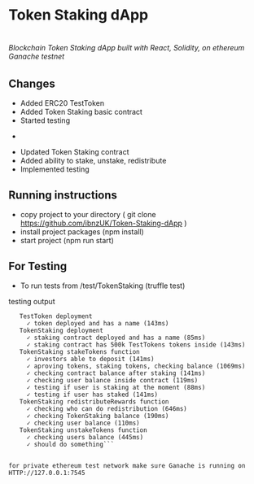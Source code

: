 
# Token Staking dApp <h1>

###### Blockchain Token Staking dApp built with React, Solidity, on ethereum Ganache testnet <h6>




## Changes
* Added ERC20 TestToken 
* Added Token Staking basic contract
* Started testing 
-
* Updated Token Staking contract
* Added ability to stake, unstake, redistribute
* Implemented testing 


## Running instructions

* copy project to your directory ( git clone https://github.com/ibnzUK/Token-Staking-dApp )
* install project packages (npm install)
* start project (npm run start)


## For Testing
* To run tests from /test/TokenStaking (truffle test)

testing output
 ``` Contract: TokenStaking
    TestToken deployment
      ✓ token deployed and has a name (143ms)
    TokenStaking deployment
      ✓ staking contract deployed and has a name (85ms)
      ✓ staking contract has 500k TestTokens tokens inside (143ms)
    TokenStaking stakeTokens function
      ✓ investors able to deposit (141ms)
      ✓ aproving tokens, staking tokens, checking balance (1069ms)
      ✓ checking contract balance after staking (141ms)
      ✓ checking user balance inside contract (119ms)
      ✓ testing if user is staking at the moment (88ms)
      ✓ testing if user has staked (141ms)
    TokenStaking redistributeRewards function
      ✓ checking who can do redistribution (646ms)
      ✓ checking TokenStaking balance (190ms)
      ✓ checking user balance (110ms)
    TokenStaking unstakeTokens function
      ✓ checking users balance (445ms)
      ✓ should do something```


for private ethereum test network make sure Ganache is running on HTTP://127.0.0.1:7545


